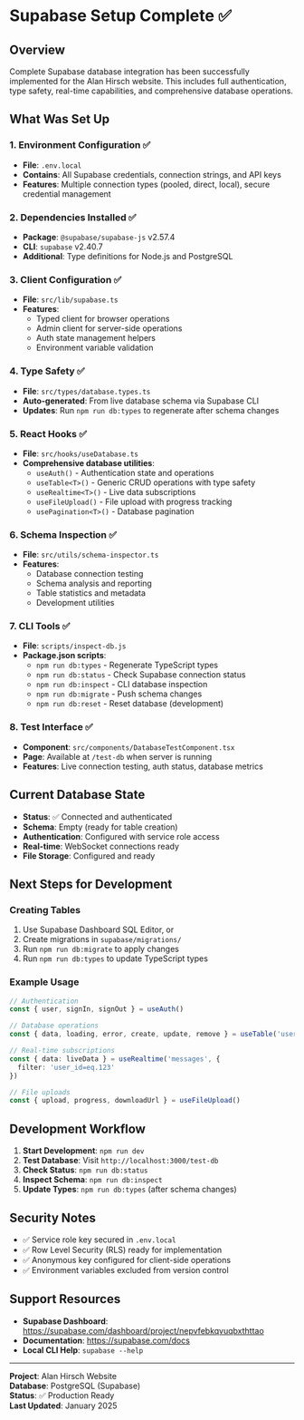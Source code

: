 # Supabase Setup Complete ✅

## Overview
Complete Supabase database integration has been successfully implemented for the Alan Hirsch website. This includes full authentication, type safety, real-time capabilities, and comprehensive database operations.

## What Was Set Up

### 1. Environment Configuration ✅
- **File**: `.env.local`
- **Contains**: All Supabase credentials, connection strings, and API keys
- **Features**: Multiple connection types (pooled, direct, local), secure credential management

### 2. Dependencies Installed ✅
- **Package**: `@supabase/supabase-js` v2.57.4
- **CLI**: `supabase` v2.40.7 
- **Additional**: Type definitions for Node.js and PostgreSQL

### 3. Client Configuration ✅
- **File**: `src/lib/supabase.ts`
- **Features**: 
  - Typed client for browser operations
  - Admin client for server-side operations
  - Auth state management helpers
  - Environment variable validation

### 4. Type Safety ✅
- **File**: `src/types/database.types.ts`
- **Auto-generated**: From live database schema via Supabase CLI
- **Updates**: Run `npm run db:types` to regenerate after schema changes

### 5. React Hooks ✅
- **File**: `src/hooks/useDatabase.ts`
- **Comprehensive database utilities**:
  - `useAuth()` - Authentication state and operations
  - `useTable<T>()` - Generic CRUD operations with type safety
  - `useRealtime<T>()` - Live data subscriptions
  - `useFileUpload()` - File upload with progress tracking
  - `usePagination<T>()` - Database pagination

### 6. Schema Inspection ✅
- **File**: `src/utils/schema-inspector.ts`
- **Features**:
  - Database connection testing
  - Schema analysis and reporting
  - Table statistics and metadata
  - Development utilities

### 7. CLI Tools ✅
- **File**: `scripts/inspect-db.js`
- **Package.json scripts**:
  - `npm run db:types` - Regenerate TypeScript types
  - `npm run db:status` - Check Supabase connection status
  - `npm run db:inspect` - CLI database inspection
  - `npm run db:migrate` - Push schema changes
  - `npm run db:reset` - Reset database (development)

### 8. Test Interface ✅
- **Component**: `src/components/DatabaseTestComponent.tsx`
- **Page**: Available at `/test-db` when server is running
- **Features**: Live connection testing, auth status, database metrics

## Current Database State

- **Status**: ✅ Connected and authenticated
- **Schema**: Empty (ready for table creation)
- **Authentication**: Configured with service role access
- **Real-time**: WebSocket connections ready
- **File Storage**: Configured and ready

## Next Steps for Development

### Creating Tables
1. Use Supabase Dashboard SQL Editor, or
2. Create migrations in `supabase/migrations/`
3. Run `npm run db:migrate` to apply changes
4. Run `npm run db:types` to update TypeScript types

### Example Usage

```typescript
// Authentication
const { user, signIn, signOut } = useAuth()

// Database operations
const { data, loading, error, create, update, remove } = useTable('users')

// Real-time subscriptions
const { data: liveData } = useRealtime('messages', {
  filter: 'user_id=eq.123'
})

// File uploads
const { upload, progress, downloadUrl } = useFileUpload()
```

## Development Workflow

1. **Start Development**: `npm run dev`
2. **Test Database**: Visit `http://localhost:3000/test-db`
3. **Check Status**: `npm run db:status`
4. **Inspect Schema**: `npm run db:inspect`
5. **Update Types**: `npm run db:types` (after schema changes)

## Security Notes

- ✅ Service role key secured in `.env.local`
- ✅ Row Level Security (RLS) ready for implementation
- ✅ Anonymous key configured for client-side operations
- ✅ Environment variables excluded from version control

## Support Resources

- **Supabase Dashboard**: https://supabase.com/dashboard/project/nepvfebkqvuqbxthttao
- **Documentation**: https://supabase.com/docs
- **Local CLI Help**: `supabase --help`

---

**Project**: Alan Hirsch Website  
**Database**: PostgreSQL (Supabase)  
**Status**: ✅ Production Ready  
**Last Updated**: January 2025